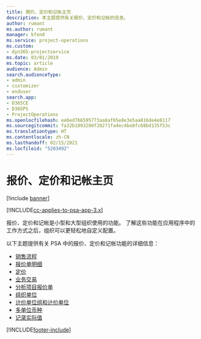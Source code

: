```yaml
---
title: 报价、定价和记帐主页
description: 本主题提供有关报价、定价和记帐的信息。
author: rumant
ms.author: rumant
manager: kfend
ms.service: project-operations
ms.custom:
- dyn365-projectservice
ms.date: 03/01/2019
ms.topic: article
audience: Admin
search.audienceType:
- admin
- customizer
- enduser
search.app:
- D365CE
- D365PS
- ProjectOperations
ms.openlocfilehash: ee6ed766595773aa8af65e8e3e5aa816de4e6117
ms.sourcegitcommit: fa32b1893286f20271fa4ec4be8fc68bd135f53c
ms.translationtype: HT
ms.contentlocale: zh-CN
ms.lasthandoff: 02/15/2021
ms.locfileid: "5283492"
---
```

# <a name="quoting-pricing-and-billing-home-page"></a>报价、定价和记帐主页

[!include [banner](../includes/psa-now-project-operations.md)]

[!INCLUDE[cc-applies-to-psa-app-3.x](../includes/cc-applies-to-psa-app-3x.md)]

报价、定价和记帐是小型和大型组织使用的功能。 了解这些功能在应用程序中的工作方式之后，组织可以更轻松地自定义配置。

以下主题提供有关 PSA 中的报价、定价和记帐功能的详细信息：

- [销售流程](basic-sales-process.md)
- [报价单明细](basic-quote-lines.md)
- [定价](basic-pricing.md)
- [业务交易](basic-business-transactions.md)
- [分析项目报价单](basic-analyzing-quotes.md)
- [组织单位](advanced-organizational.md)
- [计价单位组和计价单位](advanced-units.md)
- [多单位币种](advanced-currency.md)
- [记录实际值](advanced-actuals.md)


[!INCLUDE[footer-include](../includes/footer-banner.md)]